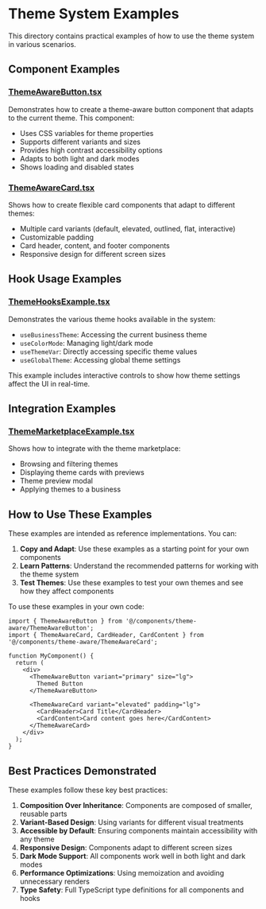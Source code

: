 # Theme System Examples

This directory contains practical examples of how to use the theme system in various scenarios.

## Component Examples

### [ThemeAwareButton.tsx](./ThemeAwareButton.tsx)

Demonstrates how to create a theme-aware button component that adapts to the current theme. This component:

- Uses CSS variables for theme properties
- Supports different variants and sizes
- Provides high contrast accessibility options
- Adapts to both light and dark modes
- Shows loading and disabled states

### [ThemeAwareCard.tsx](./ThemeAwareCard.tsx)

Shows how to create flexible card components that adapt to different themes:

- Multiple card variants (default, elevated, outlined, flat, interactive)
- Customizable padding
- Card header, content, and footer components
- Responsive design for different screen sizes

## Hook Usage Examples

### [ThemeHooksExample.tsx](./ThemeHooksExample.tsx)

Demonstrates the various theme hooks available in the system:

- `useBusinessTheme`: Accessing the current business theme
- `useColorMode`: Managing light/dark mode
- `useThemeVar`: Directly accessing specific theme values
- `useGlobalTheme`: Accessing global theme settings

This example includes interactive controls to show how theme settings affect the UI in real-time.

## Integration Examples

### [ThemeMarketplaceExample.tsx](./ThemeMarketplaceExample.tsx)

Shows how to integrate with the theme marketplace:

- Browsing and filtering themes
- Displaying theme cards with previews
- Theme preview modal
- Applying themes to a business

## How to Use These Examples

These examples are intended as reference implementations. You can:

1. **Copy and Adapt**: Use these examples as a starting point for your own components
2. **Learn Patterns**: Understand the recommended patterns for working with the theme system
3. **Test Themes**: Use these examples to test your own themes and see how they affect components

To use these examples in your own code:

```tsx
import { ThemeAwareButton } from '@/components/theme-aware/ThemeAwareButton';
import { ThemeAwareCard, CardHeader, CardContent } from '@/components/theme-aware/ThemeAwareCard';

function MyComponent() {
  return (
    <div>
      <ThemeAwareButton variant="primary" size="lg">
        Themed Button
      </ThemeAwareButton>
      
      <ThemeAwareCard variant="elevated" padding="lg">
        <CardHeader>Card Title</CardHeader>
        <CardContent>Card content goes here</CardContent>
      </ThemeAwareCard>
    </div>
  );
}
```

## Best Practices Demonstrated

These examples follow these key best practices:

1. **Composition Over Inheritance**: Components are composed of smaller, reusable parts
2. **Variant-Based Design**: Using variants for different visual treatments
3. **Accessible by Default**: Ensuring components maintain accessibility with any theme
4. **Responsive Design**: Components adapt to different screen sizes
5. **Dark Mode Support**: All components work well in both light and dark modes
6. **Performance Optimizations**: Using memoization and avoiding unnecessary renders
7. **Type Safety**: Full TypeScript type definitions for all components and hooks